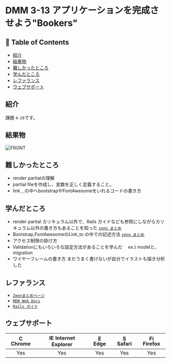 # DMM 3-13 アプリケーションを完成させよう"Bookers"

## 🚩 Table of Contents

- [紹介](#紹介)
- [結果物](#結果物)
- [難しかったところ](#難しかったところ)
- [学んだところ](#学んだところ)
- [レファランス](#レファランス)
- [ウェブサポート](#ウェブサポート)

## 紹介

課題  `4-26`です。

## 結果物

![FRONT]()

## 難しかったところ
- render partialの理解
- partial fileを作成し、変数を正しく定義すること。
- link＿の中へbootstrapやFontAwesomeをいれるコードの書き方

## 学んだところ

- render partial
  カリキュラム以外で、Rails ガイドなども参照にしながらカリキュラム以外の書き方もあることを知った
  [`zenn まとめ`](https://zenn.dev/airiswim/articles/9f92f8e2e6921e)
- Bootstrap,FontAwesomeのLink_to の中での記述方法
  [`zenn まとめ`](https://zenn.dev/airiswim/articles/a9acb2cdc30b79)
- アクセス制限の掛け方
- Validationにもいろいろな設定方法があることを学んだ
　ex.) modelと、migration
- ワイヤーフレームの書き方
  まだうまく書けないが自分でイラストも描き分析した


## レファランス

- [`Zennまとめページ`](https://zenn.dev/airiswim)
- [`MDN Web Docs`](https://developer.mozilla.org/ja/docs/Web/JavaScript)
- [`Rails ガイド`](https://railsguides.jp/active_record_validations.html)

## ウェブサポート

| <img src="https://user-images.githubusercontent.com/1215767/34348387-a2e64588-ea4d-11e7-8267-a43365103afe.png" alt="Chrome" width="16px" height="16px" /> Chrome | <img src="https://user-images.githubusercontent.com/1215767/34348590-250b3ca2-ea4f-11e7-9efb-da953359321f.png" alt="IE" width="16px" height="16px" /> Internet Explorer | <img src="https://user-images.githubusercontent.com/1215767/34348380-93e77ae8-ea4d-11e7-8696-9a989ddbbbf5.png" alt="Edge" width="16px" height="16px" /> Edge | <img src="https://user-images.githubusercontent.com/1215767/34348394-a981f892-ea4d-11e7-9156-d128d58386b9.png" alt="Safari" width="16px" height="16px" /> Safari | <img src="https://user-images.githubusercontent.com/1215767/34348383-9e7ed492-ea4d-11e7-910c-03b39d52f496.png" alt="Firefox" width="16px" height="16px" /> Firefox |
| :--------------------------------------------------------------------------------------------------------------------------------------------------------------: | :---------------------------------------------------------------------------------------------------------------------------------------------------------------------: | :----------------------------------------------------------------------------------------------------------------------------------------------------------: | :--------------------------------------------------------------------------------------------------------------------------------------------------------------: | :----------------------------------------------------------------------------------------------------------------------------------------------------------------: |
|                                                                               Yes                                                                                |                                                                                   Yes                                                                                    |                                                                             Yes                                                                              |                                                                               Yes                                                                                |                                                                                Yes                                                                                 |
